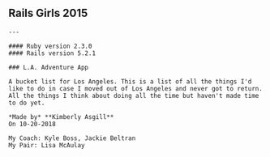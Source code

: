 ## Rails Girls 2015 
    
    ---
    
    #### Ruby version 2.3.0
    #### Rails version 5.2.1

    ### L.A. Adventure App
    
    A bucket list for Los Angeles. This is a list of all the things I'd like to do in case I moved out of Los Angeles and never got to return. All the things I think about doing all the time but haven't made time to do yet.
    
    *Made by* **Kimberly Asgill**  
    On 10-20-2018  
    
    My Coach: Kyle Boss, Jackie Beltran
    My Pair: Lisa McAulay
